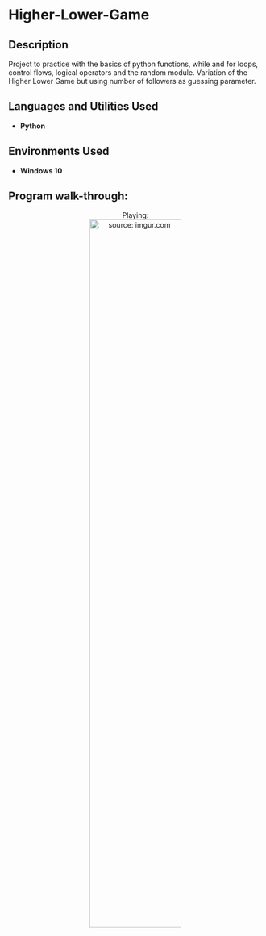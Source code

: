 <h1>Higher-Lower-Game</h1>

<h2>Description</h2>
Project to practice with the basics of python functions, while and for loops, control flows, logical operators and the random module.
Variation of the Higher Lower Game but using number of followers as guessing parameter.
<br />

<h2>Languages and Utilities Used</h2>

- <b>Python</b>
  
<h2>Environments Used </h2>

- <b>Windows 10</b>

<h2>Program walk-through:</h2>

<p align="center">
Playing: <br/>
<a href="https://imgur.com/jIXRqAg"><img src="https://i.imgur.com/jIXRqAg.jpg" title="source: imgur.com" height="60%" width="60%"/></a>
